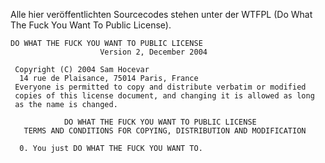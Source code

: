 Alle hier veröffentlichten Sourcecodes stehen unter der WTFPL (Do What The Fuck You Want To Public License).

```
DO WHAT THE FUCK YOU WANT TO PUBLIC LICENSE
                    Version 2, December 2004
 
 Copyright (C) 2004 Sam Hocevar
  14 rue de Plaisance, 75014 Paris, France
 Everyone is permitted to copy and distribute verbatim or modified
 copies of this license document, and changing it is allowed as long
 as the name is changed.
 
            DO WHAT THE FUCK YOU WANT TO PUBLIC LICENSE
   TERMS AND CONDITIONS FOR COPYING, DISTRIBUTION AND MODIFICATION
 
  0. You just DO WHAT THE FUCK YOU WANT TO.
```
